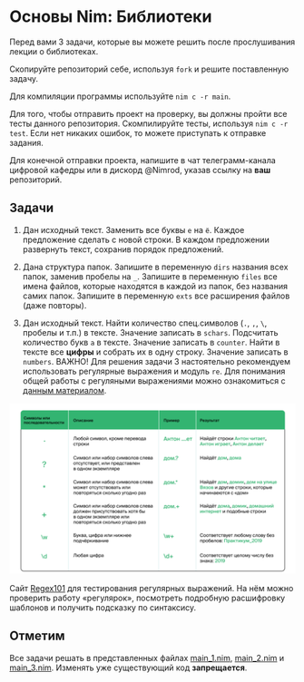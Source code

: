 # Основы Nim: Библиотеки

Перед вами 3 задачи, которые вы можете решить после прослушивания лекции о библиотеках.

Скопируйте репозиторий себе, используя `fork` и решите поставленную задачу.

Для компиляции программы используйте `nim c -r main`.

Для того, чтобы отправить проект на проверку, вы должны пройти все тесты данного репозитория.
Скомпилируйте тесты, используя `nim c -r test`. Если нет никаких ошибок, то можете приступать к отправке задания.

Для конечной отправки проекта, напишите в чат телеграмм-канала цифровой кафедры или в дискорд @Nimrod, указав ссылку на __ваш__ репозиторий.

## Задачи

1. Дан исходный текст.
Заменить все буквы `е` на `ё`.
Каждое предложение сделать с новой строки.
В каждом предложении развернуть текст, сохранив порядок предложений.

2. Дана структура папок.
Запишите в переменную `dirs` названия всех папок, заменив пробелы на `_`.
Запишите в переменную `files` все имена файлов, которые находятся в каждой из папок, без названия самих папок.
Запишите в переменную `exts` все расширения файлов (даже повторы).

3. Дан исходный текст.
Найти количество спец.символов (`.`, `,`, `\`, пробелы и т.п.) в тексте. Значение записать в `schars`.
Подсчитать количество букв `a` в тексте. Значение записать в `counter`.
Найти в тексте все __цифры__ и собрать их в одну строку. Значение записать в `numbers`.
ВАЖНО! Для решения задачи 3 настоятельно рекомендуем использовать регулярные выражения и модуль `re`.
Для понимания общей работы с регуляными выражениями можно ознакомиться с [данным материалом](https://habr.com/en/articles/545150/).

![Регулярки](image.png)

Cайт [Regex101](https://regex101.com/) для тестирования регулярных выражений. На нём можно проверить работу «регулярок», посмотреть подробную расшифровку шаблонов и получить подсказку по синтаксису.

## Отметим
Все задачи решать в представленных файлах [main_1.nim](main_1.nim), [main_2.nim](main_2.nim) и [main_3.nim](main_3.nim).
Изменять уже существующий код __запрещается__.
